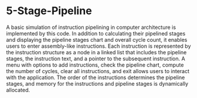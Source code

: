 # 5-Stage-Pipeline
A basic simulation of instruction pipelining in computer architecture is implemented by this code. In addition to calculating their pipelined stages and displaying the pipeline stages chart and overall cycle count, it enables users to enter assembly-like instructions. Each instruction is represented by the instruction structure as a node in a linked list that 
includes the pipeline stages, the instruction text, and a pointer to the subsequent instruction. A menu with options to add instructions, check the pipeline chart, compute the number of
cycles, clear all instructions, and exit allows users to interact with the application. The order of the instructions determines the pipeline stages, and memory for the instructions and 
pipeline stages is dynamically allocated.
